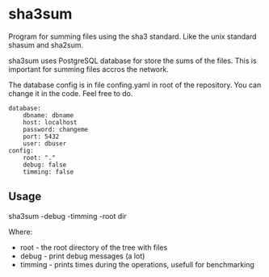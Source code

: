 # sha3sum
Program for summing files using the sha3 standard. Like the unix standard shasum and sha2sum.

sha3sum uses PostgreSQL database for store the sums of the files. This is important for summing files accros the network.

The database config is in file confing.yaml in root of the repository. You can change it in the code. Feel free to do.

    database:
        dbname: dbname
        host: localhost
        password: changeme
        port: 5432
        user: dbuser
    config:
        root: "."
        debug: false
        timming: false

## Usage

sha3sum -debug -timming -root dir

Where:
- root - the root directory of the tree with files
- debug - print debug messages (a lot)
- timming - prints times during the operations, usefull for benchmarking



